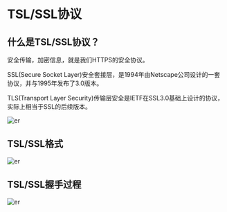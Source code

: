 # TSL/SSL协议

## 什么是TSL/SSL协议？
安全传输，加密信息，就是我们HTTPS的安全协议。

SSL(Secure Socket Layer)安全套接层，是1994年由Netscape公司设计的一套协议，并与1995年发布了3.0版本。

TLS(Transport Layer Security)传输层安全是IETF在SSL3.0基础上设计的协议，实际上相当于SSL的后续版本。

<DocsAD/>

![er](/imgs/other/protocal/tsl/1.png)

## TSL/SSL格式
![er](/imgs/other/protocal/tsl/2.png)

## TSL/SSL握手过程
![er](/imgs/other/protocal/tsl/3.png)
